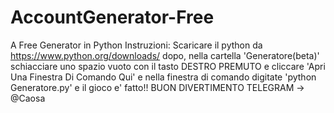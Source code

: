 # AccountGenerator-Free
A Free Generator in Python
Instruzioni:
Scaricare il python da https://www.python.org/downloads/ dopo, nella cartella 'Generatore(beta)' schiacciare uno spazio vuoto con il tasto DESTRO PREMUTO e cliccare 'Apri Una Finestra Di Comando Qui' e nella finestra di comando digitate 'python Generatore.py' e il gioco e' fatto!!
BUON DIVERTIMENTO
TELEGRAM -> @Caosa
